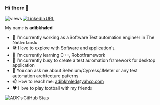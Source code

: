 ### Hi there 👋


![views](https://komarev.com/ghpvc/?username=adibkhaled&color=brightgreen)
[![LinkedIn URL](https://img.shields.io/static/v1?color=red&label=linkedin&logo=linkedin&logoColor=white&style=for-the-badge&message=Connect)](https://nl.linkedin.com/in/adib-bin-khaled-71493021)

My name is **adibkhaled** 

- 🔭 I’m currently working as a Software Test automation engineer in The Netherlands
- 🛠 I love to explore with Software and application's.
- 🌱 I’m currently learning C++, Robotframework
- 👯 I’m currently busy to create a test automation framework for desktop application
- 💬 You can ask me about Selenium/Cypress/JMeter or any test automation architecture patterns
- 📫 How to reach me: adibkhaled@yahoo.com
- ❤️ I love to play football with my friends

![ADK's GitHub Stats](https://github-readme-stats.vercel.app/api?username=adibkhaled&show_icons=true&theme=dracula)

